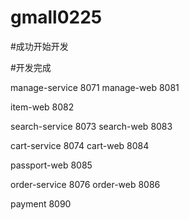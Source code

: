 # gmall0225

#成功开始开发

#开发完成

manage-service 8071
manage-web 8081

item-web 8082

search-service 8073
search-web 8083

cart-service 8074
cart-web 8084

passport-web 8085

order-service 8076
order-web 8086

payment 8090